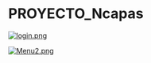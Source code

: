 # PROYECTO_Ncapas

[![login.png](https://i.postimg.cc/mhfxScmR/login.png)](https://postimg.cc/zHjPzfmP)



[![Menu2.png](https://i.postimg.cc/SNdF9KW0/Menu2.png)](https://postimg.cc/8j70QNKw)

